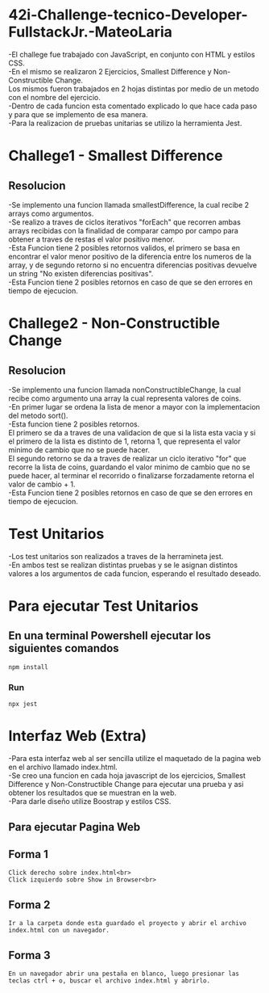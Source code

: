 # 42i-Challenge-tecnico-Developer-FullstackJr.-MateoLaria
-El challege fue trabajado con JavaScript, en conjunto con HTML y estilos CSS.<br>
-En el mismo se realizaron 2 Ejercicios, Smallest Difference y Non-Constructible Change.<br> 
Los mismos fueron trabajados en 2 hojas distintas por medio de un metodo con el nombre del ejercicio.<br>
-Dentro de cada funcion esta comentado explicado lo que hace cada paso y para que se implemento de esa manera.<br>
-Para la realizacion de pruebas unitarias se utilizo la herramienta Jest.<br>

# Challege1 - Smallest Difference
## Resolucion
-Se implemento una funcion llamada smallestDifference, la cual recibe 2 arrays como argumentos.<br>
-Se realizo a traves de ciclos iterativos "forEach" que recorren ambas arrays recibidas con la finalidad de comparar campo por campo para obtener a traves de restas el valor positivo menor.<br>
-Esta Funcion tiene 2 posibles retornos validos, el primero se basa en encontrar el valor menor positivo de la diferencia entre los numeros de la array, y de segundo retorno si no encuentra diferencias positivas devuelve un string "No existen diferencias positivas".<br>
-Esta Funcion tiene 2 posibles retornos en caso de que se den errores en tiempo de ejecucion.<br>


# Challege2 - Non-Constructible Change
## Resolucion
-Se implemento una funcion llamada nonConstructibleChange, la cual recibe como argumento una array la cual representa valores de coins.<br>
-En primer lugar se ordena la lista de menor a mayor con la implementacion del metodo sort().<br>
-Esta funcion tiene 2 posibles retornos.<br>
El primero se da a traves de una validacion de que si la lista esta vacia y si el primero de la lista es distinto de 1, retorna 1, que representa el valor minimo de cambio que no se puede hacer.<br>
El segundo retorno se da a traves de realizar un ciclo iterativo "for" que recorre la lista de coins, guardando el valor minimo de cambio que no se puede hacer, al terminar el recorrido o finalizarse forzadamente retorna el valor de cambio + 1.<br>
-Esta Funcion tiene 2 posibles retornos en caso de que se den errores en tiempo de ejecucion.<br>


# Test Unitarios
-Los test unitarios son realizados a traves de la herramineta jest.<br>
-En ambos test se realizan distintas pruebas y se le asignan distintos valores a los argumentos de cada funcion, esperando el resultado deseado.<br>

# Para ejecutar Test Unitarios
## En una terminal Powershell ejecutar los siguientes comandos
    
    npm install
### Run

    npx jest

# Interfaz Web (Extra)
-Para esta interfaz web al ser sencilla utilize el maquetado de la pagina web en el archivo llamado index.html.<br>
-Se creo una funcion en cada hoja javascript de los ejercicios, Smallest Difference y Non-Constructible Change para ejecutar una prueba y asi obtener los resultados que se muestran en la web.<br>
-Para darle diseño utilize Boostrap y estilos CSS.<br>

## Para ejecutar Pagina Web 

## Forma 1
    Click derecho sobre index.html<br>
    Click izquierdo sobre Show in Browser<br>

## Forma 2
    Ir a la carpeta donde esta guardado el proyecto y abrir el archivo index.html con un navegador.

## Forma 3
    En un navegador abrir una pestaña en blanco, luego presionar las teclas ctrl + o, buscar el archivo index.html y abrirlo.



